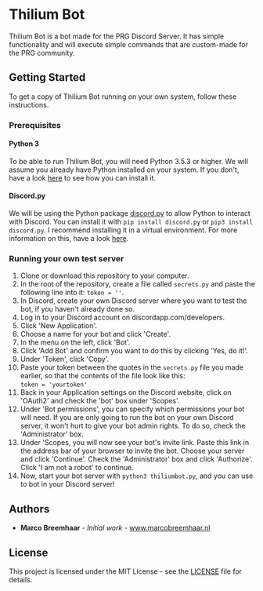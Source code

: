 # Thilium Bot
Thilium Bot is a bot made for the PRG Discord Server. It has simple functionality and will execute simple commands that are custom-made for the PRG community.

## Getting Started
To get a copy of Thilium Bot running on your own system, follow these instructions.

### Prerequisites
#### Python 3
To be able to run Thilium Bot, you will need Python 3.5.3 or higher. We will assume you already have Python installed on your system. If you don't, have a look [here](https://realpython.com/installing-python/) to see how you can install it.

#### Discord<span></span>.py
We will be using the Python package [discord.py](https://discordpy.readthedocs.io/) to allow Python to interact with Discord. You can install it with `pip install discord.py` or `pip3 install discord.py`. I recommend installing it in a virtual environment. For more information on this, have a look [here](https://docs.python.org/3/tutorial/venv.html).

### Running your own test server

1. Clone or download this repository to your computer.
2. In the root of the repository, create a file called `secrets.py` and paste the following line into it: `token = ''`.
3. In Discord, create your own Discord server where you want to test the bot, if you haven't already done so.
4. Log in to your Discord account on discordapp.com/developers.
5. Click 'New Application'.
6. Choose a name for your bot and click 'Create'.
7. In the menu on the left, click 'Bot'.
8. Click 'Add Bot' and confirm you want to do this by clicking 'Yes, do it!'.
9.  Under 'Token', click 'Copy'.
10. Paste your token between the quotes in the `secrets.py` file you made earlier, so that the contents of the file look like this:<br>```token = 'yourtoken'```
11. Back in your Application settings on the Discord website, click on 'OAuth2' and check the 'bot' box under 'Scopes'. 
12. Under 'Bot permissions', you can specify which permissions your bot will need. If you are only going to run the bot on your own Discord server, it won't hurt to give your bot admin rights. To do so, check the 'Administrator' box.
13. Under 'Scopes, you will now see your bot's invite link. Paste this link in the address bar of your browser to invite the bot. Choose your server and click 'Continue'. Check the 'Administrator' box and click 'Authorize'. Click 'I am not a robot' to continue.
14. Now, start your bot server with `python3 thiliumbot.py`, and you can use to bot in your Discord server!

## Authors
- **Marco Breemhaar** - *Initial work* - www.marcobreemhaar.nl

## License
This project is licensed under the MIT License - see the [LICENSE](LICENSE) file for details.
